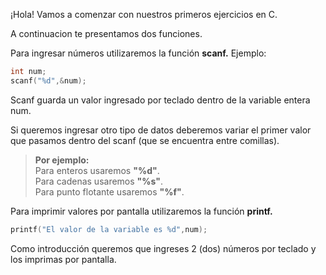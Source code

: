 ¡Hola! Vamos a comenzar con nuestros primeros ejercicios en C.

A continuacion te presentamos dos funciones.

Para ingresar números utilizaremos la función **scanf.**
Ejemplo:

``` c
int num;
scanf("%d",&num);
```
Scanf guarda un valor ingresado por teclado dentro de la variable entera num.

Si queremos ingresar otro tipo de datos deberemos variar el primer valor que pasamos dentro del scanf (que se encuentra entre comillas).

> **Por ejemplo:**<br>
> Para enteros usaremos **"%d"**.<br>
> Para cadenas usaremos **"%s"**.<br> 
> Para punto flotante usaremos **"%f"**.<br>

Para imprimir valores por pantalla utilizaremos la función **printf.**

```C
printf("El valor de la variable es %d",num);
```

Como introducción queremos que ingreses 2 (dos) números por teclado y los imprimas por pantalla.